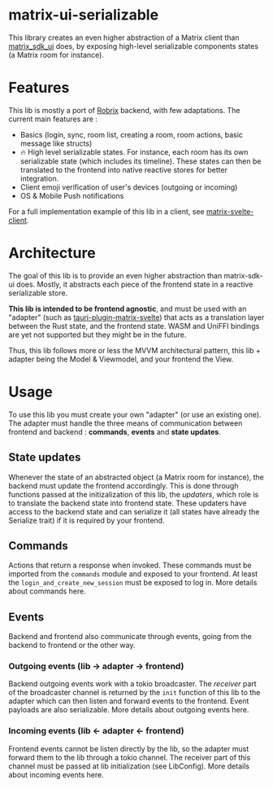 # matrix-ui-serializable

This library creates an even higher abstraction of a Matrix client than [matrix_sdk_ui](https://docs.rs/matrix-sdk-ui/) does, by exposing high-level serializable components states (a Matrix room for instance).

# Features

This lib is mostly a port of [Robrix](https://github.com/project-robius/robrix) backend, with few adaptations. The current main features are :

- Basics (login, sync, room list, creating a room, room actions, basic message like structs)
- 🔥 High level serializable states. For instance, each room has its own serializable state (which includes its timeline). These states can then be translated to the frontend into native reactive stores for better integration.
- Client emoji verification of user's devices (outgoing or incoming)
- OS & Mobile Push notifications

For a full implementation example of this lib in a client, see [matrix-svelte-client](https://github.com/IT-ess/tauri-plugin-matrix-svelte/tree/main/example/matrix-svelte-client).


# Architecture

The goal of this lib is to provide an even higher abstraction than matrix-sdk-ui does. Mostly, it abstracts each piece of the frontend state in a reactive serializable store.

**This lib is intended to be frontend agnostic**, and must be used with an "adapter" (such as [tauri-plugin-matrix-svelte](https://github.com/IT-ess/tauri-plugin-matrix-svelte)) that acts as a translation layer between the Rust state, and the frontend state. WASM and UniFFI bindings are yet not supported but they might be in the future.

Thus, this lib follows more or less the MVVM architectural pattern, this lib + adapter being the Model & Viewmodel, and your frontend the View.


# Usage
<!--To use this lib you must call the `matrix_ui_serializable::init` function with a valid `LibConfig` struct. This struct contains all required mechanisms your adapter must implement to update the frontend state :-->

To use this lib you must create your own "adapter" (or use an existing one). The adapter must handle the three means of communication between frontend and backend : **commands**, **events** and **state updates**.

## State updates

Whenever the state of an abstracted object (a Matrix room for instance), the backend must update the frontend accordingly. This is done through functions passed at the initizalization of this lib, the *updaters*, which role is to translate the backend state into frontend state. These updaters have access to the backend state and can serialize it (all states have already the Serialize trait) if it is required by your frontend.

## Commands

Actions that return a response when invoked. These commands must be imported from the `commands` module and exposed to your frontend. At least the `login_and_create_new_session` must be exposed to log in. More details about commands here.

## Events

Backend and frontend also communicate through events, going from the backend to frontend or the other way.

### Outgoing events (lib -> adapter -> frontend)

Backend outgoing events work with a tokio broadcaster. The *receiver* part of the broadcaster channel is returned by the `init` function of this lib to the adapter which can then listen and forward events to the frontend. Event payloads are also serializable. More details about outgoing events here.

### Incoming events (lib <- adapter <- frontend)

Frontend events cannot be listen directly by the lib, so the adapter must forward them to the lib through a tokio channel. The receiver part of this channel must be passed at lib initialization (see LibConfig). More details about incoming events here.


<!--
### Updaters

Those are the functions that are called whenever the state of a given store changes. They have access to the Rust state and can serialize this state if needed (to pass it to a javascript frontend for instance). More details about each updater here.

### Event receivers



### Session option

To be OS agnostic, the session storage (and encryption) must be handled by the adapter. If an existing session is found, pass it, and the matrix client will be restored automatically. If not, -->
